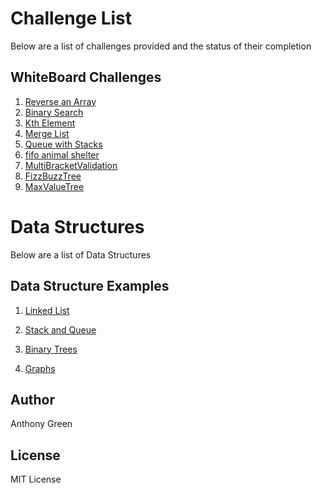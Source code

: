 # Challenge List

Below are a list of challenges provided and the status of their completion

## WhiteBoard Challenges
1. [Reverse an Array](https://github.com/cascadianrebel/data-structures-and-algorithms/blob/master/Challenges/ArrayReverse/Readme.md) 
2. [Binary Search](https://github.com/cascadianrebel/data-structures-and-algorithms/blob/master/Challenges/BinarySearch/ReadMe.md) 
3. [Kth Element](https://github.com/cascadianrebel/data-structures-and-algorithms/blob/11_kth_from_end/Challenges/KthElement/ReadMe.md) 
4. [Merge List](https://github.com/cascadianrebel/data-structures-and-algorithms/blob/master/DataStructures/mergeLists/ReadMe.md)
5. [Queue with Stacks](https://github.com/cascadianrebel/data-structures-and-algorithms/blob/master/Challenges/Array_adjacent_product/ReadMe.md)
6. [fifo animal shelter](https://github.com/cascadianrebel/data-structures-and-algorithms/blob/master/Challenges/fifo_animal_shelter/ReadMe.md)
7. [MultiBracketValidation](https://github.com/cascadianrebel/data-structures-and-algorithms/tree/master/Challenges/MultiBracketValidation)
8. [FizzBuzzTree](https://github.com/cascadianrebel/data-structures-and-algorithms/tree/master/Challenges/FizzBuzzTree/FizzBuzzTree)
9. [MaxValueTree](https://github.com/cascadianrebel/data-structures-and-algorithms/blob/master/Challenges/FindMaxValueTree/ReadMe.md) 

# Data Structures
Below are a list of Data Structures

## Data Structure Examples
1. [Linked List](https://github.com/cascadianrebel/data-structures-and-algorithms/blob/master/DataStructures/LinkedLists/ReadMe.md)

2. [Stack and Queue](https://github.com/cascadianrebel/data-structures-and-algorithms/tree/master/DataStructures/Stack_and_Queue/Stack_and_Queue)

3. [Binary Trees](https://github.com/cascadianrebel/data-structures-and-algorithms/blob/master/DataStructures/Trees/Trees/ReadMe.md)

4. [Graphs](https://github.com/cascadianrebel/data-structures-and-algorithms/tree/master/DataStructures/Graphs/Graphs) 


## Author
Anthony Green

## License
MIT License

